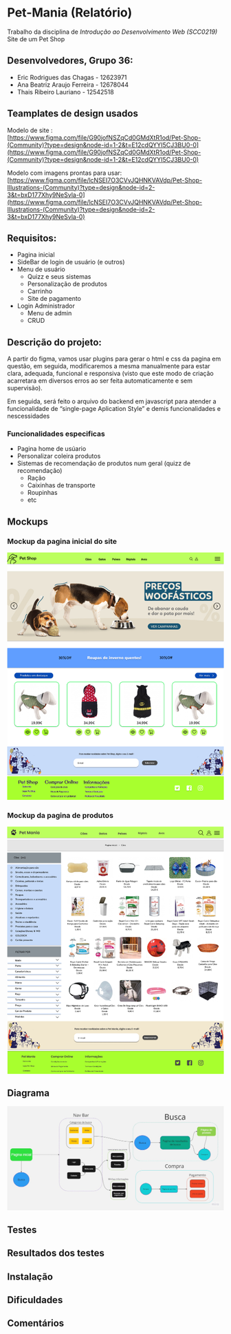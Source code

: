 # Pet-Mania (Relatório)

Trabalho da disciplina de *Introdução ao Desenvolvimento Web (SCC0219)* 
Site de um Pet Shop

## Desenvolvedores, Grupo 36:

- Eric Rodrigues das Chagas - 12623971
- Ana Beatriz Araujo Ferreira - 12678044
- Thais Ribeiro Lauriano - 12542518

## Teamplates de design usados

Modelo de site : [https://www.figma.com/file/G90jofNSZqCd0GMdXtR1od/Pet-Shop-(Community)?type=design&node-id=1-2&t=E12cdQYYI5CJ3BU0-0](https://www.figma.com/file/G90jofNSZqCd0GMdXtR1od/Pet-Shop-(Community)?type=design&node-id=1-2&t=E12cdQYYI5CJ3BU0-0)

Modelo com imagens prontas para usar: [https://www.figma.com/file/lcNSEI7O3CVvJQHNKVAVdp/Pet-Shop-Illustrations-(Community)?type=design&node-id=2-3&t=bxD177Xhy9NeSvla-0](https://www.figma.com/file/lcNSEI7O3CVvJQHNKVAVdp/Pet-Shop-Illustrations-(Community)?type=design&node-id=2-3&t=bxD177Xhy9NeSvla-0)

## Requisitos:

- Pagina inicial
- SideBar de login de usuário (e outros)
- Menu de usuário
    - Quizz e seus sistemas
    - Personalização de produtos
    - Carrinho
    - Site de pagamento
- Login Administrador
    - Menu de admin
    - CRUD

## Descrição do projeto:

A partir do figma, vamos usar plugins para gerar o html e css da pagina em questão, em seguida, modificaremos a mesma manualmente para estar clara, adequada, funcional e responsiva (visto que este modo de criação acarretara em diversos erros ao ser feita automaticamente e sem supervisão).

Em seguida, será feito o arquivo do backend em javascript para atender a funcionalidade de “single-page Aplication Style” e demis funcionalidades e nescessidades 

  

### Funcionalidades especificas

- Pagina home de usúario 
- Personalizar coleira produtos
- Sistemas de recomendação de produtos num geral (quizz de recomendação)
    - Ração
    - Caixinhas de transporte
    - Roupinhas
    - etc

## Mockups

### Mockup da pagina inicial do site
![Mockup_PaginaInicial](images/readme_images//Mockup_PaginaInicial.png)


### Mockup da pagina de produtos
![Mockup_Produtos](images/readme_images//Mockup_Produtos.png)

## Diagrama

![Mockup_PaginaInicial](images/readme_images//Diagrama_Pet_Mania.jpg)



## Testes

## Resultados dos testes

## Instalação

## Dificuldades

## Comentários

